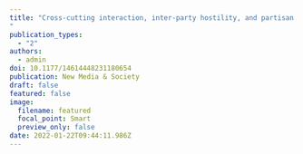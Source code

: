 ```yaml
---
title: "Cross-cutting interaction, inter-party hostility, and partisan identity: Analysis of offensive speech in social media
"
publication_types:
  - "2"
authors:
  - admin
doi: 10.1177/14614448231180654
publication: New Media & Society
draft: false
featured: false
image:
  filename: featured
  focal_point: Smart
  preview_only: false
date: 2022-01-22T09:44:11.986Z
---
```

